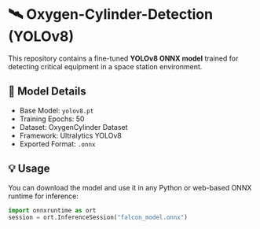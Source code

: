# 🛰️ Oxygen-Cylinder-Detection (YOLOv8)

This repository contains a fine-tuned **YOLOv8 ONNX model** trained for detecting critical equipment in a space station environment.

## 🚀 Model Details
- Base Model: `yolov8.pt`
- Training Epochs: 50
- Dataset: OxygenCylinder Dataset
- Framework: Ultralytics YOLOv8
- Exported Format: `.onnx`

## 💡 Usage
You can download the model and use it in any Python or web-based ONNX runtime for inference:

```python
import onnxruntime as ort
session = ort.InferenceSession("falcon_model.onnx")
